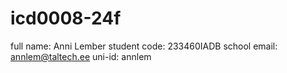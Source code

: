 # icd0008-24f

full name: Anni Lember
student code: 233460IADB
school email: annlem@taltech.ee
uni-id: annlem

